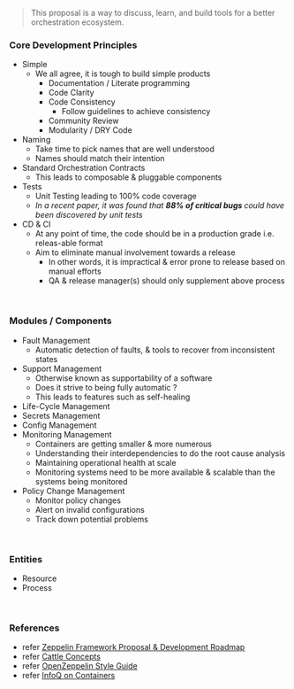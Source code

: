 
> This proposal is a way to discuss, learn, and build tools for a better orchestration ecosystem.


### Core Development Principles

- Simple
  - We all agree, it is tough to build simple products
    - Documentation / Literate programming
    - Code Clarity
    - Code Consistency
      - Follow guidelines to achieve consistency
    - Community Review
    - Modularity / DRY Code
- Naming
  - Take time to pick names that are well understood
  - Names should match their intention
- Standard Orchestration Contracts
  - This leads to composable & pluggable components
- Tests
  - Unit Testing leading to 100% code coverage
  - *In a recent paper, it was found that <b> 88% of critical bugs </b> could have been discovered by unit tests*
- CD & CI
  - At any point of time, the code should be in a production grade i.e. releas-able format
  - Aim to eliminate manual involvement towards a release
    - In other words, it is impractical & error prone to release based on manual efforts
    - QA & release manager(s) should only supplement above process

<br />

### Modules / Components

- Fault Management
  - Automatic detection of faults, & tools to recover from inconsistent states
- Support Management
  - Otherwise known as supportability of a software
  - Does it strive to being fully automatic ?
  - This leads to features such as self-healing
- Life-Cycle Management
- Secrets Management
- Config Management
- Monitoring Management
  - Containers are getting smaller & more numerous
  - Understanding their interdependencies to do the root cause analysis
  - Maintaining operational health at scale
  - Monitoring systems need to be more available & scalable than the systems being monitored
- Policy Change Management
  - Monitor policy changes
  - Alert on invalid configurations
  - Track down potential problems

<br />

### Entities

- Resource
- Process

<br />

### References

- refer [Zeppelin Framework Proposal & Development Roadmap](https://medium.com/zeppelin-blog/zeppelin-framework-proposal-and-development-roadmap-fdfa9a3a32ab#.49wfkeyey)
- refer [Cattle Concepts](http://docs.cattle.io/en/latest/concepts/orchestration.html#resources)
- refer [OpenZeppelin Style Guide](https://github.com/OpenZeppelin/zeppelin-solidity/blob/master/CONTRIBUTING.md#style-guidelines)
- refer [InfoQ on Containers](http://www.infoq.com/resource/minibooks/emag-container-technology/en/pdf/Exploring-Container-Technology-in-the-Real-World-eMag.pdf)
